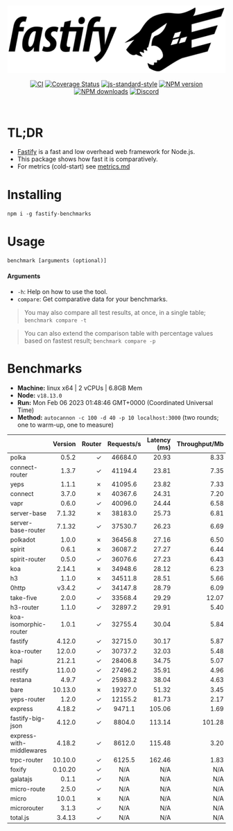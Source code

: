 <div align="center">
  <img src="https://github.com/fastify/graphics/raw/HEAD/fastify-landscape-outlined.svg" width="650" height="auto"/>
</div>

<div align="center">

[![CI](https://github.com/fastify/fastify/workflows/ci/badge.svg)](https://github.com/fastify/fastify/actions/workflows/ci.yml)
[![Coverage Status](https://coveralls.io/repos/github/fastify/fastify/badge.svg?branch=master)](https://coveralls.io/github/fastify/fastify?branch=master)
[![js-standard-style](https://img.shields.io/badge/code%20style-standard-brightgreen.svg?style=flat)](http://standardjs.com/)
[![NPM version](https://img.shields.io/npm/v/fastify.svg?style=flat)](https://www.npmjs.com/package/fastify)
[![NPM downloads](https://img.shields.io/npm/dm/fastify.svg?style=flat)](https://www.npmjs.com/package/fastify) [![Discord](https://img.shields.io/discord/725613461949906985)](https://discord.gg/fastify)

</div>
<br />

# TL;DR

* [Fastify](https://github.com/fastify/fastify) is a fast and low overhead web framework for Node.js.
* This package shows how fast it is comparatively.
* For metrics (cold-start) see [metrics.md](./METRICS.md)

# Installing

```
npm i -g fastify-benchmarks
```

# Usage

```
benchmark [arguments (optional)]
```

#### Arguments

* `-h`: Help on how to use the tool.
* `compare`: Get comparative data for your benchmarks.

> You may also compare all test results, at once, in a single table; `benchmark compare -t`

> You can also extend the comparison table with percentage values based on fastest result; `benchmark compare -p`
# Benchmarks

* __Machine:__ linux x64 | 2 vCPUs | 6.8GB Mem
* __Node:__ `v18.13.0`
* __Run:__ Mon Feb 06 2023 01:48:46 GMT+0000 (Coordinated Universal Time)
* __Method:__ `autocannon -c 100 -d 40 -p 10 localhost:3000` (two rounds; one to warm-up, one to measure)

|                          | Version | Router | Requests/s | Latency (ms) | Throughput/Mb |
| :--                      | --:     | --:    | :-:        | --:          | --:           |
| polka                    | 0.5.2   | ✓      | 46684.0    | 20.93        | 8.33          |
| connect-router           | 1.3.7   | ✓      | 41194.4    | 23.81        | 7.35          |
| yeps                     | 1.1.1   | ✗      | 41095.6    | 23.82        | 7.33          |
| connect                  | 3.7.0   | ✗      | 40367.6    | 24.31        | 7.20          |
| vapr                     | 0.6.0   | ✓      | 40096.0    | 24.44        | 6.58          |
| server-base              | 7.1.32  | ✗      | 38183.0    | 25.73        | 6.81          |
| server-base-router       | 7.1.32  | ✓      | 37530.7    | 26.23        | 6.69          |
| polkadot                 | 1.0.0   | ✗      | 36456.8    | 27.16        | 6.50          |
| spirit                   | 0.6.1   | ✗      | 36087.2    | 27.27        | 6.44          |
| spirit-router            | 0.5.0   | ✓      | 36076.6    | 27.23        | 6.43          |
| koa                      | 2.14.1  | ✗      | 34948.6    | 28.12        | 6.23          |
| h3                       | 1.1.0   | ✗      | 34511.8    | 28.51        | 5.66          |
| 0http                    | v3.4.2  | ✓      | 34147.8    | 28.79        | 6.09          |
| take-five                | 2.0.0   | ✓      | 33568.4    | 29.29        | 12.07         |
| h3-router                | 1.1.0   | ✓      | 32897.2    | 29.91        | 5.40          |
| koa-isomorphic-router    | 1.0.1   | ✓      | 32755.4    | 30.04        | 5.84          |
| fastify                  | 4.12.0  | ✓      | 32715.0    | 30.17        | 5.87          |
| koa-router               | 12.0.0  | ✓      | 30737.2    | 32.03        | 5.48          |
| hapi                     | 21.2.1  | ✓      | 28406.8    | 34.75        | 5.07          |
| restify                  | 11.0.0  | ✓      | 27496.2    | 35.91        | 4.96          |
| restana                  | 4.9.7   | ✓      | 25983.2    | 38.04        | 4.63          |
| bare                     | 10.13.0 | ✗      | 19327.0    | 51.32        | 3.45          |
| yeps-router              | 1.2.0   | ✓      | 12155.2    | 81.73        | 2.17          |
| express                  | 4.18.2  | ✓      | 9471.1     | 105.06       | 1.69          |
| fastify-big-json         | 4.12.0  | ✓      | 8804.0     | 113.14       | 101.28        |
| express-with-middlewares | 4.18.2  | ✓      | 8612.0     | 115.48       | 3.20          |
| trpc-router              | 10.10.0 | ✓      | 6125.5     | 162.46       | 1.83          |
| foxify                   | 0.10.20 | ✓      | N/A        | N/A          | N/A           |
| galatajs                 | 0.1.1   | ✓      | N/A        | N/A          | N/A           |
| micro-route              | 2.5.0   | ✓      | N/A        | N/A          | N/A           |
| micro                    | 10.0.1  | ✗      | N/A        | N/A          | N/A           |
| microrouter              | 3.1.3   | ✓      | N/A        | N/A          | N/A           |
| total.js                 | 3.4.13  | ✓      | N/A        | N/A          | N/A           |
